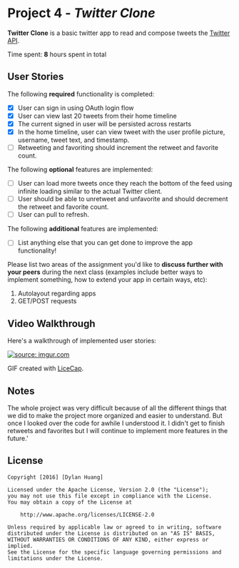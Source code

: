# Project 4 - *Twitter Clone*

**Twitter Clone** is a basic twitter app to read and compose tweets the [Twitter API](https://apps.twitter.com/).

Time spent: **8** hours spent in total

## User Stories

The following **required** functionality is completed:

- [X] User can sign in using OAuth login flow
- [X] User can view last 20 tweets from their home timeline
- [X] The current signed in user will be persisted across restarts
- [X] In the home timeline, user can view tweet with the user profile picture, username, tweet text, and timestamp.
- [ ] Retweeting and favoriting should increment the retweet and favorite count.

The following **optional** features are implemented:

- [ ] User can load more tweets once they reach the bottom of the feed using infinite loading similar to the actual Twitter client.
- [ ] User should be able to unretweet and unfavorite and should decrement the retweet and favorite count.
- [ ] User can pull to refresh.

The following **additional** features are implemented:

- [ ] List anything else that you can get done to improve the app functionality!

Please list two areas of the assignment you'd like to **discuss further with your peers** during the next class (examples include better ways to implement something, how to extend your app in certain ways, etc):

1. Autolayout regarding apps
2. GET/POST requests

## Video Walkthrough 

Here's a walkthrough of implemented user stories:

<a href="http://imgur.com/Tu0cZxG"><img src="http://i.imgur.com/Tu0cZxG.gif" title="source: imgur.com" /></a>


GIF created with [LiceCap](http://www.cockos.com/licecap/).

## Notes

The whole project was very difficult because of all the different things that we did to make the project more organized and easier to understand. But once I looked over the code for awhile I understood it. I didn't get to finish retweets and favorites but I will continue to implement more features in the future.'

## License

    Copyright [2016] [Dylan Huang]

    Licensed under the Apache License, Version 2.0 (the "License");
    you may not use this file except in compliance with the License.
    You may obtain a copy of the License at

        http://www.apache.org/licenses/LICENSE-2.0

    Unless required by applicable law or agreed to in writing, software
    distributed under the License is distributed on an "AS IS" BASIS,
    WITHOUT WARRANTIES OR CONDITIONS OF ANY KIND, either express or implied.
    See the License for the specific language governing permissions and
    limitations under the License.
